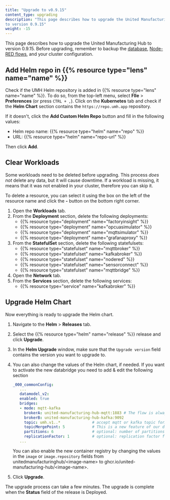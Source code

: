 ```yaml
---
title: "Upgrade to v0.9.15"
content_type: upgrading
description: "This page describes how to upgrade the United Manufacturing Hub
to version 0.9.15"
weight: -15
---
```


This page describes how to upgrade the United Manufacturing Hub to version
0.9.15. Before upgrading, remember to backup the
[database](/docs/production-guide/backup_recovery/backup-timescale/),
[Node-RED flows](/docs/production-guide/backup_recovery/import-export-node-red/),
and your cluster configuration.

## Add Helm repo in {{% resource type="lens" name="name" %}}

Check if the UMH Helm repository is added in {{% resource type="lens" name="name" %}}.
To do so, from the top-left menu, select **FIle** > **Preferences** (or press `CTRL + ,`).
Click on the **Kubernetes** tab and check if the **Helm Chart** section contains
the `https://repo.umh.app` repository.

If it doesn't, click the **Add Custom Helm Repo** button and fill in the following
values:

- Helm repo name: {{% resource type="helm" name="repo" %}}
- URL: {{% resource type="helm" name="repo-url" %}}

Then click **Add**.

<!-- Add here any steps needed before deleting the deployments and statefulsets -->

## Clear Workloads

Some workloads need to be deleted before upgrading. This process _does not_ delete
any data, but it will cause downtime. If a workload is missing, it means that it
was not enabled in your cluster, therefore you can skip it.

To delete a resource, you can select it using the box on the left of the
resource name and click the **-** button on the bottom right corner.

1. Open the **Workloads** tab.
2. From the **Deployment** section, delete the following deployments:
   - {{% resource type="deployment" name="factoryinsight" %}}
   - {{% resource type="deployment" name="opcuasimulator" %}}
   - {{% resource type="deployment" name="mqttsimulator" %}}
   - {{% resource type="deployment" name="grafanaproxy" %}}
3. From the **StatefulSet** section, delete the following statefulsets:
   - {{% resource type="statefulset" name="mqttbroker" %}}
   - {{% resource type="statefulset" name="kafkabroker" %}}
   - {{% resource type="statefulset" name="nodered" %}}
   - {{% resource type="statefulset" name="sensorconnect" %}}
   - {{% resource type="statefulset" name="mqttbridge" %}}
4. Open the **Network** tab.
5. From the **Services** section, delete the following services:
   - {{% resource type="service" name="kafkabroker" %}}

<!-- Add here any steps needed before upgrading the Helm Chart -->

## Upgrade Helm Chart

Now everything is ready to upgrade the Helm chart.

1. Navigate to the **Helm** > **Releases** tab.
2. Select the {{% resource type="helm" name="release" %}} release and click
   **Upgrade**.
3. In the **Helm Upgrade** window, make sure that the `Upgrade version` field
   contains the version you want to upgrade to.
4. You can also change the values of the Helm chart, if needed.
   If you want to activate the new databridge you need to add & edit the following section

   ```yaml
   _000_commonConfig:      
      ...
      datamodel_v2:
      enabled: true
      bridges:
      - mode: mqtt-kafka
        brokerA: united-manufacturing-hub-mqtt:1883 # The flow is always from A->B, for omni-directional flow, setup a 2nd bridge with reversed broker setup
        brokerB: united-manufacturing-hub-kafka:9092
        topic: umh.v1..*              # accept mqtt or kafka topic format. after the topic seprator, you can use # for mqtt wildcard, or .* for kafka wildcard
        topicMergePoint: 5            # This is a new feature of our datamodel, which splits topics in topic and key (only in Kafka), preventing having lots of topics
        partitions: 6                 # optional: number of partitions for the new kafka topic. default: 6
        replicationFactor: 1          # optional: replication factor for the new kafka topic. default: 1
      ...
   ```

   You can also enable the new container registry by changing the values in the
   `image` or `image.repository` fields from unitedmanufacturinghub/\<image-name>
   to ghcr.io/united-manufacturing-hub/\<image-name>.

5. Click **Upgrade**.

The upgrade process can take a few minutes. The upgrade is complete when the
**Status** field of the release is Deployed.

<!-- Add here any steps needed after upgrading the Helm Chart -->